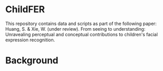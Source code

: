 # ChildFER

This repository contains data and scripts as part of the following paper: Huang, S. & Xie, W. (under review). From seeing to understanding: Unravealing perceptual and conceptual contributions to children's facial expression recognition. 

# Background
